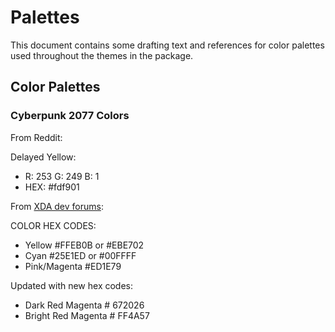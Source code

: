 # Palettes

This document contains some drafting text and references for color palettes used throughout the themes in the package.

## Color Palettes

### Cyberpunk 2077 Colors

From Reddit:

Delayed Yellow:
- R: 253 G: 249 B: 1
- HEX: #fdf901

From [XDA dev forums](https://forum.xda-developers.com/t/color-codes-for-the-cyberpunk-2077-1.4226747/):

COLOR HEX CODES:

- Yellow #FFEB0B or #EBE702
- Cyan #25E1ED or #00FFFF
- Pink/Magenta #ED1E79

Updated with new hex codes:

- Dark Red Magenta # 672026
- Bright Red Magenta # FF4A57
